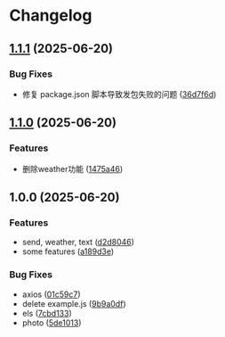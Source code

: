 # Changelog

## [1.1.1](https://github.com/hanhan258/karin-plugin-levi/compare/v1.1.0...v1.1.1) (2025-06-20)


### Bug Fixes

* 修复 package.json 脚本导致发包失败的问题 ([36d7f6d](https://github.com/hanhan258/karin-plugin-levi/commit/36d7f6d557d78f98207ff9e5d00a578c2bdb425e))

## [1.1.0](https://github.com/hanhan258/karin-plugin-levi/compare/v1.0.0...v1.1.0) (2025-06-20)


### Features

* 删除weather功能 ([1475a46](https://github.com/hanhan258/karin-plugin-levi/commit/1475a46b51dde74570ae185f9dbade086c3f8fae))

## 1.0.0 (2025-06-20)


### Features

* send, weather, text ([d2d8046](https://github.com/hanhan258/karin-plugin-levi/commit/d2d804610a1b2751b262354dcaa8c12cd406eff5))
* some features ([a189d3e](https://github.com/hanhan258/karin-plugin-levi/commit/a189d3e5535c228f75ed03eca634c2db6aaec809))


### Bug Fixes

* axios ([01c59c7](https://github.com/hanhan258/karin-plugin-levi/commit/01c59c7d6064576948e67cd776494d0b6da0c642))
* delete example.js ([9b9a0df](https://github.com/hanhan258/karin-plugin-levi/commit/9b9a0df604c5374ee524d22be103555a06fcfd36))
* els ([7cbd133](https://github.com/hanhan258/karin-plugin-levi/commit/7cbd133abcd0c951f66a38d6293a5ae03009b80f))
* photo ([5de1013](https://github.com/hanhan258/karin-plugin-levi/commit/5de1013bcefca3d9a9ea3c0681adb6a9ad938e60))
